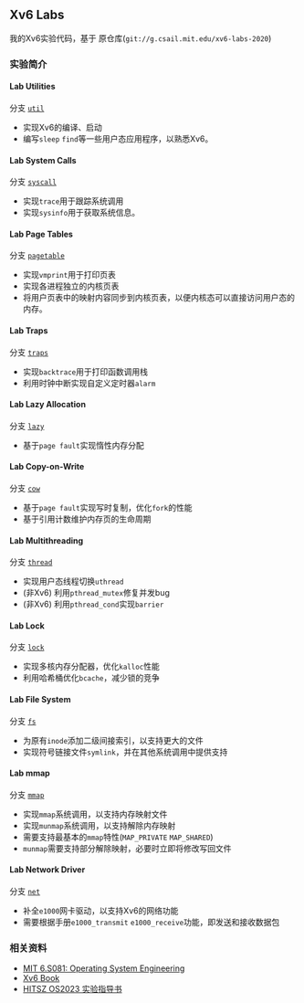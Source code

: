 ## Xv6 Labs

我的Xv6实验代码，基于 原仓库(`git://g.csail.mit.edu/xv6-labs-2020`)

### 实验简介

#### Lab Utilities

分支 [`util`](https://github.com/Jerry-Terrasse/xv6-labs-2020/tree/util)

- 实现Xv6的编译、启动
- 编写`sleep` `find`等一些用户态应用程序，以熟悉Xv6。

#### Lab System Calls

分支 [`syscall`](https://github.com/Jerry-Terrasse/xv6-labs-2020/tree/syscall)

- 实现`trace`用于跟踪系统调用
- 实现`sysinfo`用于获取系统信息。

#### Lab Page Tables

分支 [`pagetable`](https://github.com/Jerry-Terrasse/xv6-labs-2020/tree/pagetable)

- 实现`vmprint`用于打印页表
- 实现各进程独立的内核页表
- 将用户页表中的映射内容同步到内核页表，以便内核态可以直接访问用户态的内存。

#### Lab Traps

分支 [`traps`](https://github.com/Jerry-Terrasse/xv6-labs-2020/tree/traps)

- 实现`backtrace`用于打印函数调用栈
- 利用时钟中断实现自定义定时器`alarm`

#### Lab Lazy Allocation

分支 [`lazy`](https://github.com/Jerry-Terrasse/xv6-labs-2020/tree/lazy)

- 基于`page fault`实现惰性内存分配

#### Lab Copy-on-Write

分支 [`cow`](https://github.com/Jerry-Terrasse/xv6-labs-2020/tree/cow)

- 基于`page fault`实现写时复制，优化`fork`的性能
- 基于引用计数维护内存页的生命周期

#### Lab Multithreading

分支 [`thread`](https://github.com/Jerry-Terrasse/xv6-labs-2020/tree/thread)

- 实现用户态线程切换`uthread`
- (非Xv6) 利用`pthread_mutex`修复并发bug
- (非Xv6) 利用`pthread_cond`实现`barrier`

#### Lab Lock

分支 [`lock`](https://github.com/Jerry-Terrasse/xv6-labs-2020/tree/lock)

- 实现多核内存分配器，优化`kalloc`性能
- 利用哈希桶优化`bcache`，减少锁的竞争

#### Lab File System

分支 [`fs`](https://github.com/Jerry-Terrasse/xv6-labs-2020/tree/fs)

- 为原有`inode`添加二级间接索引，以支持更大的文件
- 实现符号链接文件`symlink`，并在其他系统调用中提供支持

#### Lab mmap

分支 [`mmap`](https://github.com/Jerry-Terrasse/xv6-labs-2020/tree/mmap)

- 实现`mmap`系统调用，以支持内存映射文件
- 实现`munmap`系统调用，以支持解除内存映射
- 需要支持最基本的`mmap`特性(`MAP_PRIVATE` `MAP_SHARED`)
- `munmap`需要支持部分解除映射，必要时立即将修改写回文件

#### Lab Network Driver

分支 [`net`](https://github.com/Jerry-Terrasse/xv6-labs-2020/tree/net)

- 补全`e1000`网卡驱动，以支持Xv6的网络功能
- 需要根据手册`e1000_transmit` `e1000_receive`功能，即发送和接收数据包

### 相关资料

- [MIT 6.S081: Operating System Engineering](https://pdos.csail.mit.edu/6.828/2020/index.html)
- [Xv6 Book](https://pdos.csail.mit.edu/6.828/2020/xv6/book-riscv-rev1.pdf)
- [HITSZ OS2023 实验指导书](https://hitsz-cslab.gitee.io/os-labs/)